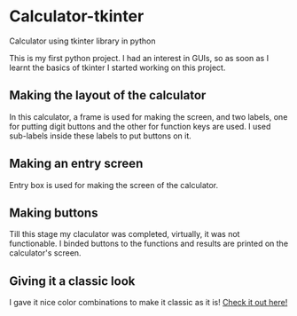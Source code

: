 # Calculator-tkinter
Calculator using tkinter library in python

This is my first python project. I had an interest in GUIs, so as soon as I learnt the basics of tkinter I started working on this project.

<h2>Making the layout of the calculator</h2>
In this calculator, a frame is used for making the screen, and two labels, one for putting digit buttons and the other for function keys are used. I used sub-labels inside these labels to put buttons on it.
<h2>Making an entry screen</h2>
Entry box is used for making the screen of the calculator.
<h2>Making buttons </h2>
Till this stage my claculator was completed, virtually, it was not functionable. I binded buttons to the functions and results are printed on the calculator's screen.
<h2>Giving it a classic look</h2>
I gave it nice color combinations to make it classic as it is!
<a href="Calculator-tkinter/calculator.jpg">Check it out here!</a>


